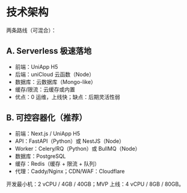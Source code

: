 # 技术架构

两条路线（可混合）：

## A. Serverless 极速落地
- 前端：UniApp H5
- 后端：uniCloud 云函数（Node）
- 数据库：云数据库（Mongo-like）
- 缓存/限流：云缓存或内置
- 优点：0 运维，上线快；缺点：后期灵活性弱

## B. 可控容器化（推荐）
- 前端：Next.js / UniApp H5
- API：FastAPI（Python）或 NestJS（Node）
- Worker：Celery/RQ（Python）或 BullMQ（Node）
- 数据库：PostgreSQL
- 缓存：Redis（缓存 + 限流 + 队列）
- 代理：Caddy/Nginx；CDN/WAF：Cloudflare

开发最小机：2 vCPU / 4GB / 40GB；MVP 上线：4 vCPU / 8GB / 80GB。
